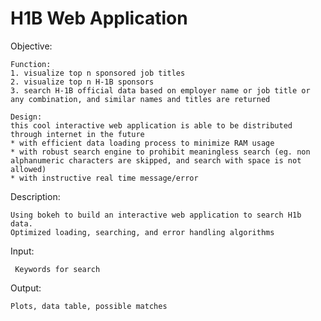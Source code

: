 # H1B Web Application
Objective:

    Function:
    1. visualize top n sponsored job titles
    2. visualize top n H-1B sponsors
    3. search H-1B official data based on employer name or job title or any combination, and similar names and titles are returned
    
    Design:
    this cool interactive web application is able to be distributed through internet in the future
    * with efficient data loading process to minimize RAM usage
    * with robust search engine to prohibit meaningless search (eg. non alphanumeric characters are skipped, and search with space is not allowed)
    * with instructive real time message/error


Description:

    Using bokeh to build an interactive web application to search H1b data.
    Optimized loading, searching, and error handling algorithms

Input:

     Keywords for search
    		

Output:

    Plots, data table, possible matches

